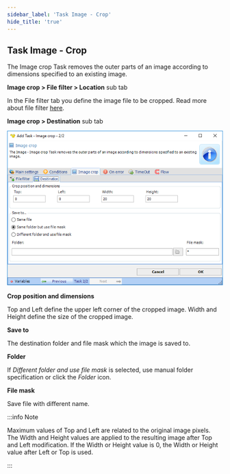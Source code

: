 ```yaml
---
sidebar_label: 'Task Image - Crop'
hide_title: 'true'
---
```


## Task Image - Crop

The Image crop Task removes the outer parts of an image according to dimensions specified to an existing image.
 
**Image crop  > File filter > Location** sub tab

In the File filter tab you define the image file to be cropped. Read more about file filter [here](job-tasks-file-filter).
 
**Image crop > Destination** sub tab

![](../../../static/img/taskimagecropdestination.png)

**Crop position and dimensions**

Top and Left define the upper left corner of the cropped image.
Width and Height define the size of the cropped image.
 
**Save to**

The destination folder and file mask which the image is saved to.
 
**Folder**

If *Different folder and use file mask* is selected, use manual folder specification or click the *Folder* icon.
 
**File mask**

Save file with different name.
 
:::info Note


Maximum values of Top and Left are related to the original image pixels.
The Width and Height values are applied to the resulting image after Top and Left modification.
If the Width or Height value is 0, the Width or Height value after Left or Top is used.

:::